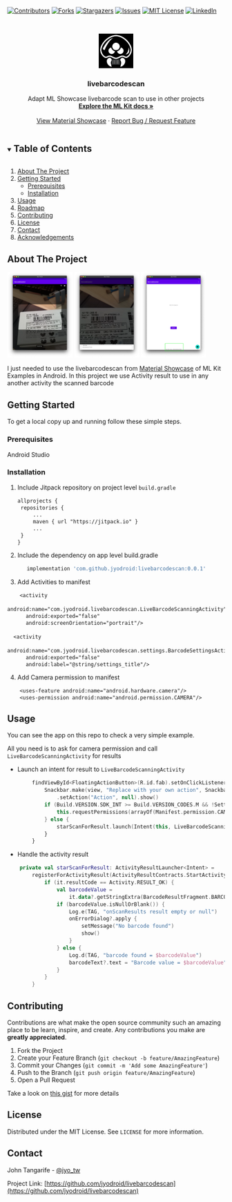 <!--
*** Thanks for checking out the Best-README-Template. If you have a suggestion
*** that would make this better, please fork the repo and create a pull request
*** or simply open an issue with the tag "enhancement".
*** Thanks again! Now go create something AMAZING! :D
***
***
***
*** To avoid retyping too much info. Do a search and replace for the following:
*** github_username, repo_name, twitter_handle, email, project_title, project_description
-->



<!-- PROJECT SHIELDS -->
<!--
*** I'm using markdown "reference style" links for readability.
*** Reference links are enclosed in brackets [ ] instead of parentheses ( ).
*** See the bottom of this document for the declaration of the reference variables
*** for contributors-url, forks-url, etc. This is an optional, concise syntax you may use.
*** https://www.markdownguide.org/basic-syntax/#reference-style-links
-->
[![Contributors][contributors-shield]][contributors-url]
[![Forks][forks-shield]][forks-url]
[![Stargazers][stars-shield]][stars-url]
[![Issues][issues-shield]][issues-url]
[![MIT License][license-shield]][license-url]
[![LinkedIn][linkedin-shield]][linkedin-url]

<!-- PROJECT LOGO -->
<br />
<p align="center">
  <a href="https://github.com/jyodroid/livebarcodescan">
    <img src="images/metroid.png" alt="Logo" width="80" height="80">
  </a>

  <h3 align="center">livebarcodescan</h3>

  <p align="center">
    Adapt ML Showcase livebarcode scan to use in other projects
    <br />
    <a href="https://developers.google.com/ml-kit"><strong>Explore the ML Kit docs »</strong></a>
    <br />
    <br />
    <a href="https://github.com/googlesamples/mlkit/tree/master/android/material-showcase">View Material Showcase</a>
    ·
    <a href="https://github.com/jyodroid/livebarcodescan/issues">Report Bug / Request Feature</a>
  </p>
</p>



<!-- TABLE OF CONTENTS -->
<details open="open">
  <summary><h2 style="display: inline-block">Table of Contents</h2></summary>
  <ol>
    <li>
      <a href="#about-the-project">About The Project</a>
    </li>
    <li>
      <a href="#getting-started">Getting Started</a>
      <ul>
        <li><a href="#prerequisites">Prerequisites</a></li>
        <li><a href="#installation">Installation</a></li>
      </ul>
    </li>
    <li><a href="#usage">Usage</a></li>
    <li><a href="#roadmap">Roadmap</a></li>
    <li><a href="#contributing">Contributing</a></li>
    <li><a href="#license">License</a></li>
    <li><a href="#contact">Contact</a></li>
    <li><a href="#acknowledgements">Acknowledgements</a></li>
  </ol>
</details>

<!-- ABOUT THE PROJECT -->
## About The Project

<img src="./images/searching.png" width="30%">
<img src="./images/found.png" width="30%">
<img src="./images/barcode_value.png" width="30%">

I just needed to use the livebarcodescan from [Material Showcase](https://github.com/googlesamples/mlkit/tree/master/android/material-showcase) of ML Kit Examples in Android. In this project we use Activity result to use in any another activity the scanned barcode


<!-- GETTING STARTED -->
## Getting Started
To get a local copy up and running follow these simple steps.

### Prerequisites
Android Studio

### Installation

1. Include Jitpack repository on project level `build.gradle`
   ```
   allprojects {
    repositories {
        ...
        maven { url "https://jitpack.io" }
        ...
    }
   } 
   ```

2. Include the dependency on app level build.gradle
   ```gradle
      implementation 'com.github.jyodroid:livebarcodescan:0.0.1'
   ```

3. Add Activities to manifest
```
    <activity
      android:name="com.jyodroid.livebarcodescan.LiveBarcodeScanningActivity"
      android:exported="false"
      android:screenOrientation="portrait"/>

  <activity
      android:name="com.jyodroid.livebarcodescan.settings.BarcodeSettingsActivity"
      android:exported="false"
      android:label="@string/settings_title"/>
```

4. Add Camera permission to manifest
```
    <uses-feature android:name="android.hardware.camera"/>
    <uses-permission android:name="android.permission.CAMERA"/>
```

<!-- USAGE EXAMPLES -->
## Usage
You can see the app on this repo to check a very simple example.

All you need is to ask for camera permission and call `LiveBarcodeScanningActivity` for results

- Launch an intent for result to `LiveBarcodeScanningActivity`
```kotlin
        findViewById<FloatingActionButton>(R.id.fab).setOnClickListener { view ->
            Snackbar.make(view, "Replace with your own action", Snackbar.LENGTH_LONG)
                .setAction("Action", null).show()
            if (Build.VERSION.SDK_INT >= Build.VERSION_CODES.M && !Settings.System.canWrite(this)) {
                this.requestPermissions(arrayOf(Manifest.permission.CAMERA), 3)
            } else {
                starScanForResult.launch(Intent(this, LiveBarcodeScanningActivity::class.java))
            }
        }
```

- Handle the activity result
```kotlin
    private val starScanForResult: ActivityResultLauncher<Intent> =
        registerForActivityResult(ActivityResultContracts.StartActivityForResult()) {
            if (it.resultCode == Activity.RESULT_OK) {
                val barcodeValue =
                    it.data?.getStringExtra(BarcodeResultFragment.BARCODE_VALUE_EXTRA)
                if (barcodeValue.isNullOrBlank()) {
                    Log.e(TAG, "onScanResults result empty or null")
                    onErrorDialog?.apply {
                        setMessage("No barcode found")
                        show()
                    }
                } else {
                    Log.d(TAG, "barcode found = $barcodeValue")
                    barcodeText?.text = "Barcode value = $barcodeValue"
                }
            }
        }
```

<!-- ROADMAP -->
<!-- ## Roadmap

See the [open issues](https://github.com/github_username/repo_name/issues) for a list of proposed features (and known issues). -->



<!-- CONTRIBUTING -->
## Contributing

Contributions are what make the open source community such an amazing place to be learn, inspire, and create. Any contributions you make are **greatly appreciated**.

1. Fork the Project
2. Create your Feature Branch (`git checkout -b feature/AmazingFeature`)
3. Commit your Changes (`git commit -m 'Add some AmazingFeature'`)
4. Push to the Branch (`git push origin feature/AmazingFeature`)
5. Open a Pull Request

Take a look on [this gist](https://gist.github.com/MarcDiethelm/7303312) for more details

<!-- LICENSE -->
## License

Distributed under the MIT License. See `LICENSE` for more information.

<!-- CONTACT -->
## Contact

John Tangarife - [@jyo_tw](https://twitter.com/jyo_tw)

Project Link: [https://github.com/jyodroid/livebarcodescan](https://github.com/jyodroid/livebarcodescan)

<!-- ACKNOWLEDGEMENTS
## Acknowledgements

* []()
* []()
* []() -->

<!-- MARKDOWN LINKS & IMAGES -->
<!-- https://www.markdownguide.org/basic-syntax/#reference-style-links -->
[contributors-shield]: https://img.shields.io/github/contributors/jyodroid/livebarcodescan.svg?style=for-the-badge
[contributors-url]: https://github.com/jyodroid/livebarcodescan/graphs/contributors
[forks-shield]: https://img.shields.io/github/forks/jyodroid/livebarcodescan.svg?style=for-the-badge
[forks-url]: https://github.com/jyodroid/livebarcodescan/network/members
[stars-shield]: https://img.shields.io/github/stars/jyodroid/livebarcodescan.svg?style=for-the-badge
[stars-url]: https://github.com/github_username/livebarcodescan/stargazers
[issues-shield]: https://img.shields.io/github/issues/jyodroid/livebarcodescan.svg?style=for-the-badge
[issues-url]: https://github.com/github_username/livebarcodescan/issues
[license-shield]: https://img.shields.io/github/license/jyodroid/livebarcodescan.svg?style=for-the-badge
[license-url]: https://github.com/jyodroid/livebarcodescan/blob/master/LICENSE
[linkedin-shield]: https://img.shields.io/badge/-LinkedIn-black.svg?style=for-the-badge&logo=linkedin&colorB=555
[linkedin-url]: https://co.linkedin.com/in/john-tangarife-31aba070

